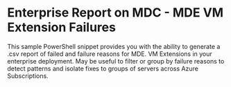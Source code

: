 # Enterprise Report on MDC - MDE VM Extension Failures

This sample PowerShell snippet provides you with the ability to generate a .csv report of failed and failure reasons for MDE. VM Extensions in your enterprise deployment. May be useful to filter or group by failure reasons to detect patterns and isolate fixes to groups of servers across Azure Subscriptions.